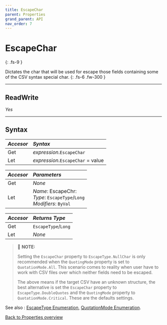 ```yaml
---
title: EscapeChar
parent: Properties
grand_parent: API
nav_order: 7
---
```


# EscapeChar
{: .fs-9 }

Dictates the char that will be used for escape those fields containing some of the CSV syntax special char.
{: .fs-6 .fw-300 }

---

## ReadWrite

_Yes_

---

## Syntax

|**_Accesor_**|**_Syntax_**|
|:----------|:----------|
|Get|*expression*.`EscapeChar`|
|Let|*expression*.`EscapeChar` = value|

|**_Accesor_**|**_Parameters_**|
|:----------|:----------|
|Get|_None_|
|Let|*Name*: EscapeChr:<br>*Type*: `EscapeType`/`Long`<br>*Modifiers*: `ByVal`|

|**_Accesor_**|**_Returns Type_**|
|:----------|:----------|
|Get|`EscapeType`/`Long`|
|Let|_None_|

>:pencil: **NOTE:**
>
>Setting the `EscapeChar` property to `EscapeType.NullChar` is only recommended when the `QuotingMode` property is set to `QuotationMode.All`. This scenario comes to reality when user have to work with CSV files over which neither fields need to be escaped.
>
>The above means if the target CSV have an unknown structure, the best alternative is set the `EscapeChar` property to `EscapeType.DoubleQuotes` and the `QuotingMode` property to `QuotationMode.Critical`. These are the defaults settings.

See also
: [EscapeType Enumeration](https://ws-garcia.github.io/VBA-CSV-interface/api/enumerations/escapetype.html), [QuotationMode Enumeration](https://ws-garcia.github.io/VBA-CSV-interface/api/enumerations/quotationmode.html).

[Back to Properties overview](https://ws-garcia.github.io/VBA-CSV-interface/api/properties/)